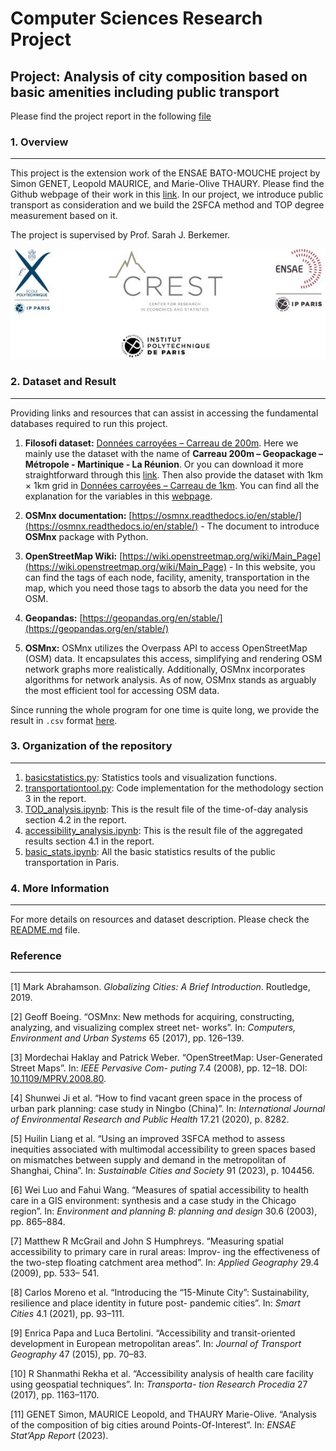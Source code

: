 # Computer Sciences Research Project

## Project: Analysis of city composition based on basic amenities including public transport

Please find the project report in the following [file](https://drive.google.com/file/d/1H4NBf4-vHgr995r3bvlePJXWFkzVVDNR/view?usp=sharing)

### 1. Overview

--- 

This project is the extension work of the ENSAE BATO-MOUCHE project by Simon GENET, Leopold MAURICE, and Marie-Olive THAURY. Please find the Github webpage of their work in this [link](https://github.com/LeoMaurice/BATO-MOUCHE-Stat-App). In our project, we introduce public transport as consideration and we build the 2SFCA method and TOP degree measurement based on it.

The project is supervised by Prof. Sarah J. Berkemer.

<div align=center>
<img src="transportation/figure/Logo2PhD.jpg" width="600" alt="Logo">
</div>

### 2. Dataset and Result

---
Providing links and resources that can assist in accessing the fundamental databases required to run this project.
1. **Filosofi dataset:** [Données carroyées – Carreau de 200m](https://www.insee.fr/fr/statistiques/4176290?sommaire=4176305#consulter). Here we mainly use the dataset with the name of **Carreau 200m – Geopackage – Métropole - Martinique - La Réunion**. Or you can download it more straightforward through this [link](https://drive.google.com/drive/folders/1wpwrlVyq3imUojd2cAJYNAjXZcGhA7cr?usp=sharing). Then also provide the dataset with 1km × 1km grid in [Données carroyées – Carreau de 1km](https://www.insee.fr/fr/statistiques/4176293?sommaire=4176305). You can find all the explanation for the variables in this [webpage](https://www.insee.fr/fr/statistiques/4176290?sommaire=4176305#dictionnaire).

2. **OSMnx documentation:** [https://osmnx.readthedocs.io/en/stable/](https://osmnx.readthedocs.io/en/stable/) - The document to introduce **OSMnx** package with Python.

3. **OpenStreetMap Wiki:** [https://wiki.openstreetmap.org/wiki/Main_Page](https://wiki.openstreetmap.org/wiki/Main_Page) - In this website, you can find the tags of each node, facility, amenity, transportation in the map, which you need those tags to absorb the data you need for the OSM.

4. **Geopandas:** [https://geopandas.org/en/stable/](https://geopandas.org/en/stable/)

5. **OSMnx:** OSMnx utilizes the Overpass API to access OpenStreetMap (OSM) data. It encapsulates this access, simplifying and rendering OSM network graphs more realistically. Additionally, OSMnx incorporates algorithms for network analysis. As of now, OSMnx stands as arguably the most efficient tool for accessing OSM data.

Since running the whole program for one time is quite long, we provide the result in `.csv` format [here](https://drive.google.com/drive/folders/1ucJszZOcDgbacrrGILFLS_E4nszXgChT?usp=drive_link).

### 3. Organization of the repository

---

1. [basicstatistics.py](https://github.com/yubocai-poly/BATO-MOUTCHE-Extension/blob/main/helpers/basicstatistics.py): Statistics tools and visualization functions.
2. [transportationtool.py](https://github.com/yubocai-poly/BATO-MOUTCHE-Extension/blob/main/helpers/transportationtool.py): Code implementation for the methodology section 3 in the report.
3. [TOD_analysis.ipynb](https://github.com/yubocai-poly/BATO-MOUTCHE-Extension/blob/main/transportation/TOD_analysis.ipynb): This is the result file of the time-of-day analysis section 4.2 in the report.
4. [accessibility_analysis.ipynb](https://github.com/yubocai-poly/BATO-MOUTCHE-Extension/blob/main/transportation/accessibility_analysis.ipynb): This is the result file of the aggregated results section 4.1 in the report.
5. [basic_stats.ipynb](https://github.com/yubocai-poly/BATO-MOUTCHE-Extension/blob/main/transportation/basic_stats.ipynb): All the basic statistics results of the public transportation in Paris.

### 4. More Information

---

For more details on resources and dataset description. Please check the [README.md](https://github.com/LeoMaurice/BATO-MOUCHE-Stat-App/blob/main/README.md) file.

### Reference

---

[1] Mark Abrahamson. *Globalizing Cities: A Brief Introduction*. Routledge, 2019.

[2] Geoff Boeing. “OSMnx: New methods for acquiring, constructing, analyzing, and visualizing complex street net-
works”. In: *Computers, Environment and Urban Systems* 65 (2017), pp. 126–139.

[3] Mordechai Haklay and Patrick Weber. “OpenStreetMap: User-Generated Street Maps”. In: *IEEE Pervasive Com-
puting* 7.4 (2008), pp. 12–18. DOI: [10.1109/MPRV.2008.80](https://ieeexplore.ieee.org/document/4653466/).

[4] Shunwei Ji et al. “How to find vacant green space in the process of urban park planning: case study in Ningbo
(China)”. In: *International Journal of Environmental Research and Public Health* 17.21 (2020), p. 8282.

[5] Huilin Liang et al. “Using an improved 3SFCA method to assess inequities associated with multimodal accessibility
to green spaces based on mismatches between supply and demand in the metropolitan of Shanghai, China”. In:
*Sustainable Cities and Society* 91 (2023), p. 104456.

[6] Wei Luo and Fahui Wang. “Measures of spatial accessibility to health care in a GIS environment: synthesis and a
case study in the Chicago region”. In: *Environment and planning B: planning and design* 30.6 (2003), pp. 865–884.

[7] Matthew R McGrail and John S Humphreys. “Measuring spatial accessibility to primary care in rural areas: Improv-
ing the effectiveness of the two-step floating catchment area method”. In: *Applied Geography* 29.4 (2009), pp. 533–
541.

[8] Carlos Moreno et al. “Introducing the “15-Minute City”: Sustainability, resilience and place identity in future post-
pandemic cities”. In: *Smart Cities* 4.1 (2021), pp. 93–111.

[9] Enrica Papa and Luca Bertolini. “Accessibility and transit-oriented development in European metropolitan areas”.
In: *Journal of Transport Geography* 47 (2015), pp. 70–83.

[10] R Shanmathi Rekha et al. “Accessibility analysis of health care facility using geospatial techniques”. In: *Transporta-
tion Research Procedia* 27 (2017), pp. 1163–1170.

[11] GENET Simon, MAURICE Leopold, and THAURY Marie-Olive. “Analysis of the composition of big cities around
Points-Of-Interest”. In: *ENSAE Stat’App Report* (2023).
